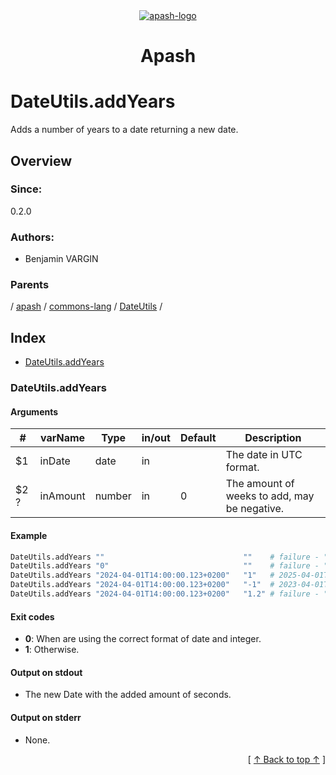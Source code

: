 
<div align='center' id='apash-top'>
  <a href='https://github.com/hastec-fr/apash'>
    <img alt='apash-logo' src='../../../../../../../assets/apash-logo.svg'/>
  </a>

  # Apash
</div>

# DateUtils.addYears

Adds a number of years to a date returning a new date.

## Overview

### Since:
0.2.0

### Authors:
* Benjamin VARGIN

### Parents
<!-- apash.parentBegin -->
[](../../../../.md) / [apash](../../../apash.md) / [commons-lang](../../commons-lang.md) / [DateUtils](../DateUtils.md) / 
<!-- apash.parentEnd -->

## Index

* [DateUtils.addYears](#dateutilsaddyears)

### DateUtils.addYears

#### Arguments
| #      | varName        | Type          | in/out   | Default    | Description                           |
|--------|----------------|---------------|----------|------------|---------------------------------------|
| $1     | inDate         | date          | in       |            | The date in UTC format.               |
| $2 ?   | inAmount       | number        | in       | 0          | The amount of weeks to add, may be negative. |

#### Example

```bash
DateUtils.addYears ""                               ""    # failure - ""
DateUtils.addYears "0"                              ""    # failure - ""
DateUtils.addYears "2024-04-01T14:00:00.123+0200"   "1"   # 2025-04-01T14:00:00.123+0200
DateUtils.addYears "2024-04-01T14:00:00.123+0200"   "-1"  # 2023-04-01T14:00:00.123+0200
DateUtils.addYears "2024-04-01T14:00:00.123+0200"   "1.2" # failure - ""
```

#### Exit codes

* **0**: When are using the correct format of date and integer.
* **1**: Otherwise.

#### Output on stdout

* The new Date with the added amount of seconds.

#### Output on stderr

* None.


  <div align='right'>[ <a href='#apash-top'>↑ Back to top ↑</a> ]</div>

